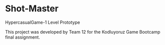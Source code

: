 # Shot-Master
HypercasualGame-1 Level Prototype

This project was developed by Team 12 for the Kodluyoruz Game Bootcamp final assignment.

